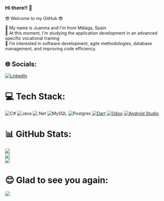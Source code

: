 ### Hi there!! 🖖

😎 Welcome to my GitHub 😎

🌟 My name is Juanma and I'm from Málaga, Spain <br>
🌟 At this moment, I'm studying the application development in an advanced specific vocational training <br>
🌟 I’m interested in software development, agile methodologies, database management, and improving code efficiency. 


## 🌐 Socials:
[![LinkedIn](https://img.shields.io/badge/LinkedIn-%230077B5.svg?logo=linkedin&logoColor=white)](https://www.linkedin.com/in/juanmacarmona/) 

# 💻 Tech Stack:
![C#](https://img.shields.io/badge/c%23-%23239120.svg?style=for-the-badge&logo=csharp&logoColor=white) ![Java](https://img.shields.io/badge/java-%23ED8B00.svg?style=for-the-badge&logo=openjdk&logoColor=white) ![.Net](https://img.shields.io/badge/.NET-5C2D91?style=for-the-badge&logo=.net&logoColor=white)  ![MySQL](https://img.shields.io/badge/mysql-%2300000f.svg?style=for-the-badge&logo=mysql&logoColor=white) ![Postgres](https://img.shields.io/badge/postgres-%23316192.svg?style=for-the-badge&logo=postgresql&logoColor=white) [![Dart](https://img.shields.io/badge/dart-%230175C2.svg?style=for-the-badge&logo=dart&logoColor=white)](https://dart.dev/) [![Odoo](https://img.shields.io/badge/odoo-%23F1502F.svg?style=for-the-badge&logo=odoo&logoColor=white)](https://www.odoo.com/) [![Android Studio](https://img.shields.io/badge/Android_Studio-3DDC84.svg?style=for-the-badge&logo=android-studio&logoColor=white)](https://developer.android.com/studio)



# 📊 GitHub Stats:

    
![](https://github-readme-stats.vercel.app/api?username=Carmona97&theme=outrun&hide_border=false&include_all_commits=true&count_private=false)<br/>
![](https://github-readme-streak-stats.herokuapp.com/?user=Carmona97&theme=outrun&hide_border=false)<br/>
![](https://github-readme-stats.vercel.app/api/top-langs/?username=Carmona97&theme=outrunl&hide_border=false&include_all_commits=true&count_private=true&layout=compact)

# 😊 Glad to see you again:
![](https://komarev.com/ghpvc/?username=Carmona97&color=dc143c)



<!--
**Carmona97/Carmona97** is a ✨ _special_ ✨ repository because its `README.md` (this file) appears on your GitHub profile.

Here are some ideas to get you started:

- 🔭 I’m currently working on ...
- 🌱 I’m currently learning ...
- 👯 I’m looking to collaborate on ...
- 🤔 I’m looking for help with ...
- 💬 Ask me about ...
- 📫 How to reach me: ...
- 😄 Pronouns: ...
- ⚡ Fun fact: ...
-->

